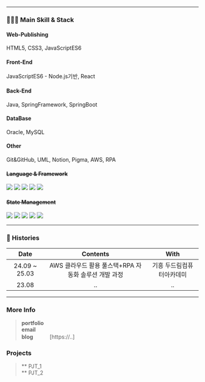 <!-- 
![header](https://capsule-render.vercel.app/api?type=waving&color=0:66d9e8,100:eebefa&height=350&section=header&text=yoonOcean's%20GitHub&animation=twinkling&fontSize=50&fontColor=ffffff&fontAlignY=41&desc=Software%20Engineer,%20Frontend&rotate=0)

<h3 align="center">
Hello ! 👋 Welcome to My Repositories &nbsp; <img src="https://hits.seeyoufarm.com/api/count/incr/badge.svg?url=https%3A%2F%2Fgithub.com%2Fsteven-yn&count_bg=%2379C83D&title_bg=%23555555&icon=&icon_color=%23E7E7E7&title=hits&edge_flat=false"/>
</h3>
-->

---

### 👩🏻‍💻 Main Skill & Stack

<div>

#### Web-Publishing
HTML5, CSS3, JavaScriptES6

#### Front-End
JavaScriptES6 - Node.js기반, React

#### Back-End
Java, SpringFramework, SpringBoot

#### DataBase
Oracle, MySQL

#### Other
Git&GitHub, UML, Notion, Pigma, AWS, RPA


#### <s>Language & Framework</s>

<img src="https://img.shields.io/badge/typescript-1c7ed6?style=for-the-badge&logo=typescript&logoColor=fff"/>
<img src="https://img.shields.io/badge/react-61DAFB?style=for-the-badge&logo=react&logoColor=000"/>
<img src="https://img.shields.io/badge/next.js-000000?style=for-the-badge&logo=next.js&logoColor=fff"/>
<img src="https://img.shields.io/badge/vue-4FC08D?style=for-the-badge&logo=vue.js&logoColor=fff"/>
<img src="https://img.shields.io/badge/nuxt-00DC82?style=for-the-badge&logo=nuxt.js&logoColor=fff"/>
<br>

#### <s>State Management</s>

<img src="https://img.shields.io/badge/React_Query-FF4154?style=for-the-badge&logo=reactquery&logoColor=fff"/>
<img src="https://img.shields.io/badge/Recoil-0067A3?style=for-the-badge&logo=recoil&logoColor=fff"/>
<img src="https://img.shields.io/badge/Zustand-D9411E?style=for-the-badge&logo=zustand&logoColor=fff"/>
<img src="https://img.shields.io/badge/apollo_client-311C87?style=for-the-badge&logo=apollographql&logoColor=fff"/>
<img src="https://img.shields.io/badge/redux-764ABC?style=for-the-badge&logo=redux&logoColor=fff"/>
<br>

<!-- 
#### <s>UI Framework & Library</s>

<img src="https://img.shields.io/badge/shadcn_ui-000000?style=for-the-badge&logo=shadcnui&logoColor=fff"/>
<img src="https://img.shields.io/badge/chakra_ui-319795?style=for-the-badge&logo=chakraui&logoColor=fff"/>
<img src="https://img.shields.io/badge/react_hook_form-EC5990?style=for-the-badge&logo=reacthookform&logoColor=fff"/>
<br>

#### <s>Style</s>

<img src="https://img.shields.io/badge/sass-CC6699?style=for-the-badge&logo=sass&logoColor=fff"/>
<img src="https://img.shields.io/badge/styled_components-DB7093?style=for-the-badge&logo=styled-components&logoColor=fff"/>
<img src="https://img.shields.io/badge/emotion-DB7093?style=for-the-badge&logo=emotion&logoColor=fff"/>
<img src="https://img.shields.io/badge/vanilla_extract-DB7093?style=for-the-badge&logo=vanilla-extract&logoColor=fff"/>
<img src="https://img.shields.io/badge/tailwind-06B6D4?style=for-the-badge&logo=tailwindcss&logoColor=fff"/>
<br>

#### <s>Bundler & Package Manager</s>

<img src="https://img.shields.io/badge/Webpack-8DD6F9?style=for-the-badge&logo=webpack&logoColor=000"/>
<img src="https://img.shields.io/badge/vite-646CFF?style=for-the-badge&logo=vite&logoColor=fff"/>
<img src="https://img.shields.io/badge/PNPM_Monorepo-F69220?style=for-the-badge&logo=pnpm&logoColor=fff"/>
<br>

#### <s>Documentation & Test</s>

<img src="https://img.shields.io/badge/Storybook-FF4785?style=for-the-badge&logo=storybook&logoColor=fff"/>
<img src="https://img.shields.io/badge/Jest-C21325?style=for-the-badge&logo=Jest&logoColor=fff"/>
<br>

#### <s>CI / CD & Cloud Service</s>

<img src="https://img.shields.io/badge/docker-2496ED?style=for-the-badge&logo=docker&logoColor=fff"/>
<img src="https://img.shields.io/badge/Github_Actions-2088FF?style=for-the-badge&logo=githubactions&logoColor=fff"/>
<img src="https://img.shields.io/badge/Vercel-000000?style=for-the-badge&logo=vercel&logoColor=fff"/>
<img src="https://img.shields.io/badge/Koyep-121212?style=for-the-badge&logo=koyep&logoColor=fff"/>
<img src="https://img.shields.io/badge/gcp-4285F4?style=for-the-badge&logo=googlecloud&logoColor=fff"/>
<img src="https://img.shields.io/badge/cloudflare-F38020?style=for-the-badge&logo=cloudflare&logoColor=fff"/>
<br>

#### Server & Database

<img src="https://img.shields.io/badge/nginx-009639?style=for-the-badge&logo=nginx&logoColor=fff"/>
<img src="https://img.shields.io/badge/Node.js-74b816?style=for-the-badge&logo=node.js&logoColor=fff"/>
<img src="https://img.shields.io/badge/NestJS-E0234E?style=for-the-badge&logo=NestJS&logoColor=fff"/>
<img src="https://img.shields.io/badge/GraphQL-E10098?style=for-the-badge&logo=GraphQL&logoColor=fff">
<img src="https://img.shields.io/badge/PostgreSQL-4169E1?style=for-the-badge&logo=PostgreSQL&logoColor=fff">
</div>
-->
<!-- 
#### 🛠 사용해본 Skill & Stack

<h4>
  <img src="https://img.shields.io/badge/aws_ec2-FF9900?style=for-the-badge&logo=awsamplify&logoColor=fff"/>
  <img src="https://img.shields.io/badge/swc-ffffff?style=for-the-badge&logo=swc&logoColor=000"/>
  <img src="https://img.shields.io/badge/heroku-430098?style=for-the-badge&logo=heroku&logoColor=fff"/>
  <img src="https://img.shields.io/badge/MongoDB-47A248?style=for-the-badge&logo=MongoDB&logoColor=fff"/>
<img src="https://img.shields.io/badge/three.js-000000?style=for-the-badge&logo=three.js&logoColor=fff"/>
<img src="https://img.shields.io/badge/flutter-02569B?style=for-the-badge&logo=flutter&logoColor=fff"/>
<img src="https://img.shields.io/badge/svelte-FF3E00?style=for-the-badge&logo=svelte&logoColor=fff"/>
<img src="https://img.shields.io/badge/Rust-000000?style=for-the-badge&logo=Rust&logoColor=fff" />
</h4>
 -->

---
  
### 🎥 Histories
<!-- | 23.06 | Dear-My-Univerest | 개인 프로젝트 | -->
<div align="center">
  
| Date | Contents | With |
|:---:|:---:|:---:|
| 24.09 ~ 25.03 | AWS 클라우드 활용 풀스택+RPA 자동화 솔루션 개발 과정 | 기흥 두드림컴퓨터아카데미 |
| 23.08 | .. | .. |

<!--
| 24.01 | 데이터메이커 프론트엔드 파트 주임연구원 | Datamaker |
| 23.08 | 2023 INFCON Offline Session Visit | Inflearn |
| 23.07 | 구름톤 in Jeju 6기 (우수상) | Kakao X Goorm |
| 23.06 | 스토리북과 함께하는 컴포넌트 주도 개발 | wanted 프리온보딩 6월 - 장현석 |
| 23.04 | React-Bubblytip | 개인 프로젝트 |
| 23.04 | 프론트엔드 여행자를 위한 리액트 해부학 | wanted 프리온보딩 4월 - 강병진 |
| 23.03 | 로그인 기능 구현, 하나부터 열까지! | wanted 프리온보딩 3월 - 신성환 |
| 22.05 | (현재) petBook 프로젝트 프론트엔드 개발, 팀 리더 | K-Slave - petBook |
| 22.04 ~ 23.06 | 다이닝코드 웹 프론트엔드 개발자 | DiningCode |
| 22.01 ~ 22.02 | 바닐라 자바스크립트 를 사용한 SPA 게시판 개발 | ZUM Internet 과제전형 |
| 22.01 | Hyades 프로젝트 프론트엔드 개발 (FE Team Leader) | PSG - Hyades project |
| 21.07 ~ 22.11 | 파이썬과 R을 활용한 빅데이터 UI 개발자 과정 수료 (국비지원) | 안산 이젠컴퓨터아카데미 |
| 21.02 ~ 21.04 | HW FPGA 개발자 | Neo Health Technology |
| 14.03 ~ 21.03 | 반도체 공학과 학사 졸업 | 청주대학교 |
-->
  
</div>

---

### More Info 
> **portfolio** \
> **email** \
> **blog**&nbsp;&nbsp; 　　  [https://..]

<!--
**1994.10.09** 생, 현재 경기도 안산시 거주중, 프론트엔드 개발자 \
새로운 것에 호기심이 많고 도전을 항상 즐깁니다.

> **portfolio**　[Notion Portfolio](https://yoon0cean.notion.site/Junior-Frontend-Developer-Portfoilo-35564255600a45fc9f3e0207f2dc0ad3) \
> **email** 　　 ssungyeon94@gmail.com \
> **blog**&nbsp;&nbsp; 　　  [https://yoonocean.tistory.com/](https://yoonocean.tistory.com/)

![Anurag's GitHub stats](https://github-readme-stats-sigma-five.vercel.app/api?username=steven-yn&show_icons=true&theme=tokyonight) 
-->
<!-- [![Solved.ac Profile](http://mazassumnida.wtf/api/v2/generate_badge?boj=dus1009)](https://solved.ac/dus1009/) -->
<!--
[![Top Langs](https://github-readme-stats.vercel.app/api/top-langs/?username=steven-yn&hide=jupyternotebook,java&layout=compact)](https://github.com/anuraghazra/github-readme-stats)
-->
### Projects
> ** PJT_1 \
> ** PJT_2

<!--
> **petBook** &nbsp; https://petbook.site/ \
> **OceanVue** &nbsp; https://oceanvue-steven-yn.koyeb.app/
-->

